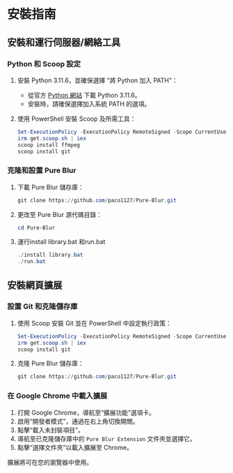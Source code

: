 # 安裝指南

## 安裝和運行伺服器/網絡工具

### Python 和 Scoop 設定
1. 安裝 Python 3.11.6，並確保選擇 "將 Python 加入 PATH"：
    - 從官方 [Python 網站](https://www.python.org/downloads/) 下載 Python 3.11.6。
    - 安裝時，請確保選擇加入系統 PATH 的選項。

2. 使用 PowerShell 安裝 Scoop 及所需工具：
    ```powershell
    Set-ExecutionPolicy -ExecutionPolicy RemoteSigned -Scope CurrentUser
    irm get.scoop.sh | iex
    scoop install ffmpeg
    scoop install git
    ```

### 克隆和設置 Pure Blur
1. 下載 Pure Blur 儲存庫：
    ```powershell
    git clone https://github.com/paco1127/Pure-Blur.git
    ```

2. 更改至 Pure Blur 源代碼目錄：
    ```powershell
    cd Pure-Blur
    ```

3. 運行install library.bat 和run.bat
    ```powershell
    ./install library.bat
    ./run.bat
    ```

## 安裝網頁擴展

### 設置 Git 和克隆儲存庫
1. 使用 Scoop 安裝 Git 並在 PowerShell 中設定執行政策：
    ```powershell
    Set-ExecutionPolicy -ExecutionPolicy RemoteSigned -Scope CurrentUser
    irm get.scoop.sh | iex
    scoop install git
    ```

2. 克隆 Pure Blur 儲存庫：
    ```powershell
    git clone https://github.com/paco1127/Pure-Blur.git
    ```

### 在 Google Chrome 中載入擴展
1. 打開 Google Chrome，導航至“擴展功能”選項卡。
2. 啟用“開發者模式”，通過在右上角切換開關。
3. 點擊“載入未封裝項目”。
4. 導航至已克隆儲存庫中的 `Pure Blur Extension` 文件夾並選擇它。
5. 點擊“選擇文件夾”以載入擴展至 Chrome。

擴展將可在您的瀏覽器中使用。
